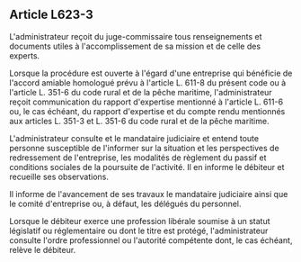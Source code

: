 Article L623-3
----
L'administrateur reçoit du juge-commissaire tous renseignements et documents
utiles à l'accomplissement de sa mission et de celle des experts.

Lorsque la procédure est ouverte à l'égard d'une entreprise qui bénéficie de
l'accord amiable homologué prévu à l'article L. 611-8 du présent code ou à
l'article L. 351-6 du code rural et de la pêche maritime, l'administrateur
reçoit communication du rapport d'expertise mentionné à l'article L. 611-6 ou,
le cas échéant, du rapport d'expertise et du compte rendu mentionnés aux
articles L. 351-3 et L. 351-6 du code rural et de la pêche maritime.

L'administrateur consulte et le mandataire judiciaire et entend toute personne
susceptible de l'informer sur la situation et les perspectives de redressement
de l'entreprise, les modalités de règlement du passif et conditions sociales de
la poursuite de l'activité. Il en informe le débiteur et recueille ses
observations.

Il informe de l'avancement de ses travaux le mandataire judiciaire ainsi que le
comité d'entreprise ou, à défaut, les délégués du personnel.

Lorsque le débiteur exerce une profession libérale soumise à un statut
législatif ou réglementaire ou dont le titre est protégé, l'administrateur
consulte l'ordre professionnel ou l'autorité compétente dont, le cas échéant,
relève le débiteur.
